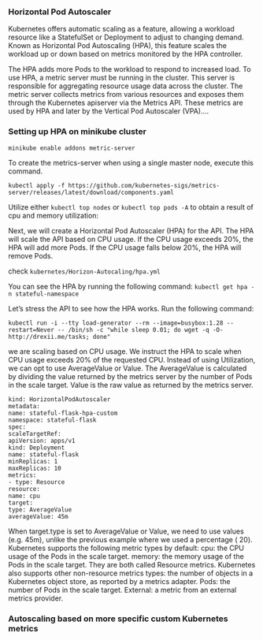 ### Horizontal Pod Autoscaler
Kubernetes offers automatic scaling as a feature, allowing a workload
resource like a StatefulSet or Deployment to adjust to changing demand.
Known as Horizontal Pod Autoscaling (HPA), this feature scales the
workload up or down based on metrics monitored by the HPA controller.

The HPA adds more Pods to the workload to respond to increased load.
To use HPA, a metric server must be running in the cluster. This server is
responsible for aggregating resource usage data across the cluster. The
metric server collects metrics from various resources and exposes them
through the Kubernetes apiserver via the Metrics API. These metrics are
used by HPA and later by the Vertical Pod Autoscaler (VPA)....

### Setting up HPA on minikube cluster
`minikube enable addons metric-server `

To create the  metrics-server  when using a single master node, execute this command.

`kubectl apply -f https://github.com/kubernetes-sigs/metrics-server/releases/latest/download/components.yaml`

Utilize either  `kubectl top nodes`  or  `kubectl top pods -A`  to obtain a result of cpu and memory utilization:

Next, we will create a Horizontal Pod Autoscaler (HPA) for the API. The
HPA will scale the API based on CPU usage. If the CPU usage exceeds
20%, the HPA will add more Pods. If the CPU usage falls below 20%, the
HPA will remove Pods.

check `kubernetes/Horizon-Autocaling/hpa.yml`

You can see the HPA by running the following command:
`kubectl get hpa -n stateful-namespace`

Let’s stress the API to see how the HPA works. Run the following
command:

`kubectl run -i --tty load-generator --rm --image=busybox:1.28 --restart=Never -- /bin/sh -c "while sleep 0.01; do wget -q -O- http://drexii.me/tasks; done"`

we are scaling based on CPU usage. We instruct the
HPA to scale when CPU usage exceeds 20% of the requested CPU. Instead
of using Utilization, we can opt to use AverageValue or Value.
The AverageValue is calculated by dividing the value returned by the
metrics server by the number of Pods in the scale target.
Value is the raw value as returned by the metrics server.

```
kind: HorizontalPodAutoscaler
metadata:
name: stateful-flask-hpa-custom
namespace: stateful-flask
spec:
scaleTargetRef:
apiVersion: apps/v1
kind: Deployment
name: stateful-flask
minReplicas: 1
maxReplicas: 10
metrics:
- type: Resource
resource:
name: cpu
target:
type: AverageValue
averageValue: 45m
```

When target.type is set to AverageValue or Value, we need to use values
(e.g. 45m), unlike the previous example where we used a percentage ( 20).
Kubernetes supports the following metric types by default:
cpu: the CPU usage of the Pods in the scale target.
memory: the memory usage of the Pods in the scale
target.
They are both called Resource metrics.
Kubernetes also supports other non-resource metrics types:
the number of objects in a Kubernetes object store, as
reported by a metrics adapter.
Pods: the number of Pods in the scale target.
External: a metric from an external metrics provider.

### Autoscaling based on more specific custom Kubernetes metrics